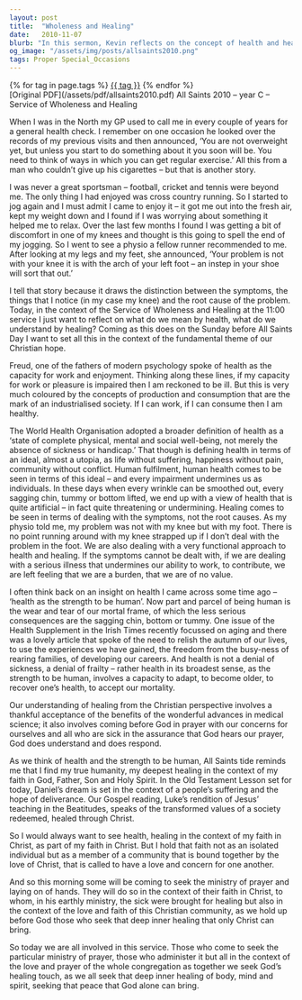 ```yaml
---
layout: post
title:  "Wholeness and Healing"
date:   2010-11-07
blurb: "In this sermon, Kevin reflects on the concept of health and healing from a Christian perspective. He draws a distinction between symptoms and root causes, using a personal anecdote about jogging and knee discomfort. Kevin also discusses the World Health Organization's definition of health and critiques the societal view of health as an ideal state, arguing instead for an understanding of health as 'the strength to be human'."
og_image: "/assets/img/posts/allsaints2010.png"
tags: Proper Special_Occasions
---    
```

<div class="tag-pills">
    {% for tag in page.tags %}
    <a href="{{ site.baseurl }}/tag/{{ tag | slugify }}" class="tag-pill">{{ tag }}</a>
    {% endfor %}
</div>
[Original PDF](/assets/pdf/allsaints2010.pdf)
All Saints 2010 – year C – Service of Wholeness and Healing

When I was in the North my GP used to call me in every couple of years for a general health check. I remember on one occasion he looked over the records of my previous visits and then announced, ‘You are not overweight yet, but unless you start to do something about it you soon will be. You need to think of ways in which you can get regular exercise.’ All this from a man who couldn’t give up his cigarettes – but that is another story.

I was never a great sportsman – football, cricket and tennis were beyond me. The only thing I had enjoyed was cross country running. So I started to jog again and I must admit I came to enjoy it – it got me out into the fresh air, kept my weight down and I found if I was worrying about something it helped me to relax. Over the last few months I found I was getting a bit of discomfort in one of my knees and thought is this going to spell the end of my jogging. So I went to see a physio a fellow runner recommended to me. After looking at my legs and my feet, she announced, ‘Your problem is not with your knee it is with the arch of your left foot – an instep in your shoe will sort that out.’

I tell that story because it draws the distinction between the symptoms, the things that I notice (in my case my knee) and the root cause of the problem. Today, in the context of the Service of Wholeness and Healing at the 11:00 service I just want to reflect on what do we mean by health, what do we understand by healing? Coming as this does on the Sunday before All Saints Day I want to set all this in the context of the fundamental theme of our Christian hope.

Freud, one of the fathers of modern psychology spoke of health as the capacity for work and enjoyment. Thinking along these lines, if my capacity for work or pleasure is impaired then I am reckoned to be ill. But this is very much coloured by the concepts of production and consumption that are the mark of an industrialised society. If I can work, if I can consume then I am healthy.

The World Health Organisation adopted a broader definition of health as a ‘state of complete physical, mental and social well-being, not merely the absence of sickness or handicap.’ That though is defining health in terms of an ideal, almost a utopia, as life without suffering, happiness without pain, community without conflict. Human fulfilment, human health comes to be seen in terms of this ideal – and every impairment undermines us as individuals. In these days when every wrinkle can be smoothed out, every sagging chin, tummy or bottom lifted, we end up with a view of health that is quite artificial – in fact quite threatening or undermining. Healing comes to be seen in terms of dealing with the symptoms, not the root causes. As my physio told me, my problem was not with my knee but with my foot. There is no point running around with my knee strapped up if I don’t deal with the problem in the foot. We are also dealing with a very functional approach to health and healing. If the symptoms cannot be dealt with, if we are dealing with a serious illness that undermines our ability to work, to contribute, we are left feeling that we are a burden, that we are of no value.

I often think back on an insight on health I came across some time ago – ‘health as the strength to be human’. Now part and parcel of being human is the wear and tear of our mortal frame, of which the less serious consequences are the sagging chin, bottom or tummy. One issue of the Health Supplement in the Irish Times recently focussed on aging and there was a lovely article that spoke of the need to relish the autumn of our lives, to use the experiences we have gained, the freedom from the busy-ness of rearing families, of developing our careers. And health is not a denial of sickness, a denial of frailty – rather health in its broadest sense, as the strength to be human, involves a capacity to adapt, to become older, to recover one’s health, to accept our mortality.

Our understanding of healing from the Christian perspective involves a thankful acceptance of the benefits of the wonderful advances in medical science; it also involves coming before God in prayer with our concerns for ourselves and all who are sick in the assurance that God hears our prayer, God does understand and does respond.

As we think of health and the strength to be human, All Saints tide reminds me that I find my true humanity, my deepest healing in the context of my faith in God, Father, Son and Holy Spirit. In the Old Testament Lesson set for today, Daniel’s dream is set in the context of a people’s suffering and the hope of deliverance. Our Gospel reading, Luke’s rendition of Jesus’ teaching in the Beatitudes, speaks of the transformed values of a society redeemed, healed through Christ.

So I would always want to see health, healing in the context of my faith in Christ, as part of my faith in Christ. But I hold that faith not as an isolated individual but as a member of a community that is bound together by the love of Christ, that is called to have a love and concern for one another.

And so this morning some will be coming to seek the ministry of prayer and laying on of hands. They will do so in the context of their faith in Christ, to whom, in his earthly ministry, the sick were brought for healing but also in the context of the love and faith of this Christian community, as we hold up before God those who seek that deep inner healing that only Christ can bring.

So today we are all involved in this service. Those who come to seek the particular ministry of prayer, those who administer it but all in the context of the love and prayer of the whole congregation as together we seek God’s healing touch, as we all seek that deep inner healing of body, mind and spirit, seeking that peace that God alone can bring.
